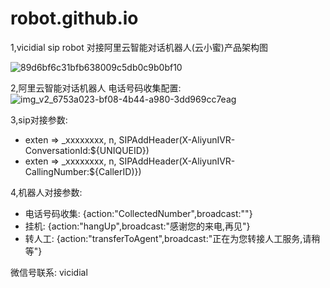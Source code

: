 # robot.github.io



1,vicidial sip robot 对接阿里云智能对话机器人(云小蜜)产品架构图


![89d6bf6c31bfb638009c5db0c9b0bf10](https://user-images.githubusercontent.com/19338645/231347530-614ea60b-6139-4cb4-9335-f7b984fcd945.png)

2,阿里云智能对话机器人 电话号码收集配置:
![img_v2_6753a023-bf08-4b44-a980-3dd969cc7eag](https://user-images.githubusercontent.com/19338645/231347659-01d71f97-df99-4586-9aa9-35dd375bcf3b.jpg)

3,sip对接参数:

* exten => _xxxxxxxx, n, SIPAddHeader(X-AliyunIVR-ConversationId:${UNIQUEID})
* exten => _xxxxxxxx, n, SIPAddHeader(X-AliyunIVR-CallingNumber:${CallerID)})

4,机器人对接参数:
* 电话号码收集:
{action:"CollectedNumber",broadcast:""}
* 挂机:
{action:"hangUp",broadcast:"感谢您的来电,再见"}
* 转人工:
{action:"transferToAgent",broadcast:"正在为您转接人工服务,请稍等"}


微信号联系: vicidial
